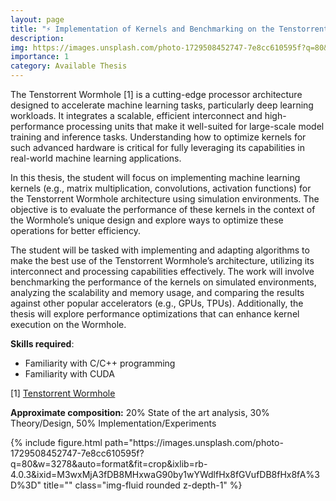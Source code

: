 ```yaml
---
layout: page
title: "⚡ Implementation of Kernels and Benchmarking on the Tenstorrent Wormhole"
description: 
img: https://images.unsplash.com/photo-1729508452747-7e8cc610595f?q=80&w=3278&auto=format&fit=crop&ixlib=rb-4.0.3&ixid=M3wxMjA3fDB8MHxwaG90by1wYWdlfHx8fGVufDB8fHx8fA%3D%3D
importance: 1
category: Available Thesis
---
```


The Tenstorrent Wormhole [1] is a cutting-edge processor architecture designed to accelerate machine learning tasks, particularly deep learning workloads. It integrates a scalable, efficient interconnect and high-performance processing units that make it well-suited for large-scale model training and inference tasks. Understanding how to optimize kernels for such advanced hardware is critical for fully leveraging its capabilities in real-world machine learning applications.

In this thesis, the student will focus on implementing machine learning kernels (e.g., matrix multiplication, convolutions, activation functions) for the Tenstorrent Wormhole architecture using simulation environments. The objective is to evaluate the performance of these kernels in the context of the Wormhole’s unique design and explore ways to optimize these operations for better efficiency.

The student will be tasked with implementing and adapting algorithms to make the best use of the Tenstorrent Wormhole’s architecture, utilizing its interconnect and processing capabilities effectively. The work will involve benchmarking the performance of the kernels on simulated environments, analyzing the scalability and memory usage, and comparing the results against other popular accelerators (e.g., GPUs, TPUs). Additionally, the thesis will explore performance optimizations that can enhance kernel execution on the Wormhole.

**Skills required**:
- Familiarity with C/C++ programming
- Familiarity with CUDA

[1] <a href="https://tenstorrent.com/en/hardware/wormhole">Tenstorrent Wormhole</a><br>

<b>Approximate composition:</b> 20% State of the art analysis, 30% Theory/Design, 50% Implementation/Experiments  

<div class="row">
    <div class="col-sm mt-3 mt-md-0">
        {% include figure.html path="https://images.unsplash.com/photo-1729508452747-7e8cc610595f?q=80&w=3278&auto=format&fit=crop&ixlib=rb-4.0.3&ixid=M3wxMjA3fDB8MHxwaG90by1wYWdlfHx8fGVufDB8fHx8fA%3D%3D" title="" class="img-fluid rounded z-depth-1" %}
    </div>
</div>
